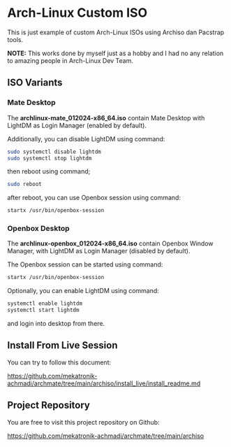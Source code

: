 # Arch-Linux Custom ISO

This is just example of custom Arch-Linux ISOs using Archiso dan Pacstrap tools.

**NOTE:** This works done by myself just as a hobby and I had no any relation to amazing people in Arch-Linux Dev Team.

## ISO Variants

### Mate Desktop

The **archlinux-mate_012024-x86_64.iso** contain Mate Desktop with LightDM as Login Manager (enabled by default).

Additionally, you can disable LightDM using command:

```sh
sudo systemctl disable lightdm
sudo systemctl stop lightdm
```

then reboot using command;

```sh
sudo reboot
```

after reboot, you can use Openbox session using command:

```sh
startx /usr/bin/openbox-session
```

### Openbox Desktop

The **archlinux-openbox_012024-x86_64.iso** contain Openbox Window Manager,
with LightDM as Login Manager (disabled by default).

The Openbox session can be started using command:

```sh
startx /usr/bin/openbox-session
```

Optionally, you can enable LightDM using command:

```sh
systemctl enable lightdm
systemctl start lightdm
```

and login into desktop from there.

## Install From Live Session

You can try to follow this document:

https://github.com/mekatronik-achmadi/archmate/tree/main/archiso/install_live/install_readme.md

## Project Repository

You are free to visit this project repository on Github:

https://github.com/mekatronik-achmadi/archmate/tree/main/archiso

